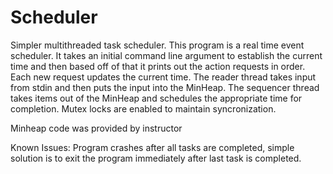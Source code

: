 # Scheduler

Simpler multithreaded task scheduler. This program is a real time event scheduler. It takes an initial command line argument to establish the current time and then based off of that it prints out the action requests in order. Each new request updates the current time. The reader thread takes input from stdin and then puts the input into the MinHeap. The sequencer thread takes items out of the MinHeap and schedules the appropriate time for completion. Mutex locks are enabled to maintain syncronization.

Minheap code was provided by instructor

Known Issues: Program crashes after all tasks are completed, simple solution is to exit the program immediately after last task is completed.
